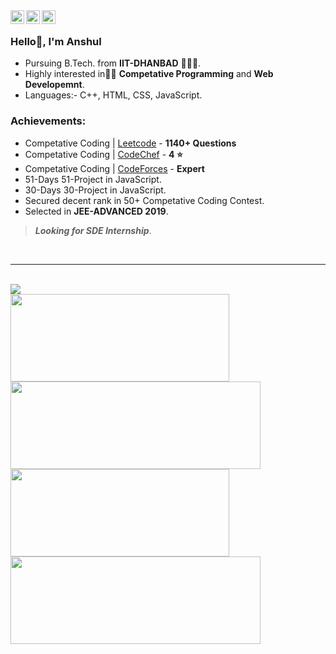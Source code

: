 <span>
<a href="https://www.linkedin.com/in/anshul7sh/">
  <img align="left" alt="Anshul's Linkdein" width="22px" src="https://cdn.jsdelivr.net/npm/simple-icons@v3/icons/linkedin.svg" />
</a>
<a href="https://github.com/anshul7sh">
  <img align="left" alt="Anshul's Github" width="22px" src="https://cdn.jsdelivr.net/npm/simple-icons@v3/icons/github.svg" />
</a>
<a href="https://www.facebook.com/profile.php?id=100038208783085">
  <img align="left" alt="Anshul's Facebook" width="22px" src="https://cdn.jsdelivr.net/npm/simple-icons@v3/icons/facebook.svg" />
</a>
</span>
</br>

### Hello👋, I'm Anshul

- Pursuing B.Tech. from **IIT-DHANBAD** 👨🏻‍🎓.</br>
- Highly interested in👨‍💻 **Competative Programming** and **Web Developemnt**.</br>
- Languages:- C++, HTML, CSS, JavaScript.</br>

### Achievements:
- Competative Coding | [Leetcode](https://leetcode.com/anshul7sh/) - **1140+ Questions**</br>
- Competative Coding | [CodeChef](https://www.codechef.com/users/anshul7sh) - **4 ⭐**</br>
- Competative Coding | [CodeForces](https://codeforces.com/profile/anshul7sh) - **Expert**</br>
- 51-Days 51-Project in JavaScript.</br>
- 30-Days 30-Project in JavaScript.</br>
- Secured decent rank in 50+ Competative Coding Contest.</br>
- Selected in **JEE-ADVANCED 2019**.</br>

> ***Looking for SDE Internship***.  

<br>
<hr>
<br>  

<a href="https://github.com/anshul7sh">
  <img align="center" src="https://github-readme-stats.vercel.app/api/top-langs/?username=anshul7sh&theme=dark&hide_langs_below=1" />
</a><br>
<a href="https://github.com/anshul7sh/Leetcode-Problems">
  <img align="center" width="350px" height="140px" src="https://github-readme-stats.vercel.app/api/pin/?username=anshul7sh&repo=Leetcode-Problems&theme=dark" />
</a>
<a href="https://github.com/anshul7sh/JavaScript51">
 <img align="center" width="400px" height="140px" src="https://github-readme-stats.vercel.app/api/pin/?username=anshul7sh&repo=JavaScript51&theme=dark" />
</a><br>
<a href="https://github.com/anshul7sh/Mini-Social-Media">
 <img align="center" width="350px" height="140px" src="https://github-readme-stats.vercel.app/api/pin/?username=anshul7sh&repo=Mini-Social-Media&theme=dark" />
</a>
<a href="https://github.com/anshul7sh/anshul7sh">
 <img align="center" width="400px" height="140px" src="https://github-readme-stats.vercel.app/api/pin/?username=anshul7sh&repo=anshul7sh&theme=dark" />
</a>
